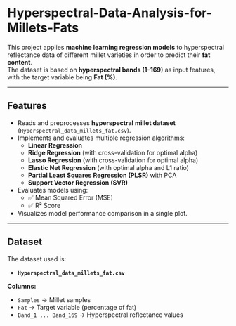 # Hyperspectral-Data-Analysis-for-Millets-Fats

This project applies **machine learning regression models** to hyperspectral reflectance data of different millet varieties in order to predict their **fat content**.  
The dataset is based on **hyperspectral bands (1–169)** as input features, with the target variable being **Fat (%)**.

---

## Features
- Reads and preprocesses **hyperspectral millet dataset** (`Hyperspectral_data_millets_fat.csv`).
- Implements and evaluates multiple regression algorithms:
  - **Linear Regression**
  - **Ridge Regression** (with cross-validation for optimal alpha)
  - **Lasso Regression** (with cross-validation for optimal alpha)
  - **Elastic Net Regression** (with optimal alpha and L1 ratio)
  - **Partial Least Squares Regression (PLSR)** with PCA
  - **Support Vector Regression (SVR)**
- Evaluates models using:
  - ✅ Mean Squared Error (MSE)  
  - ✅ R² Score
- Visualizes model performance comparison in a single plot.

---

## Dataset
The dataset used is:

- **`Hyperspectral_data_millets_fat.csv`**

**Columns:**
- `Samples` → Millet samples  
- `Fat` → Target variable (percentage of fat)  
- `Band_1 ... Band_169` → Hyperspectral reflectance values  
